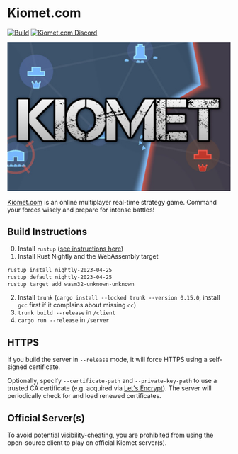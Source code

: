 # Kiomet.com

[![Build](https://github.com/SoftbearStudios/kiomet/actions/workflows/build.yml/badge.svg)](https://github.com/SoftbearStudios/kiomet/actions/workflows/build.yml)
<a href='https://discord.gg/YMheuFQWTX'>
  <img src='https://img.shields.io/badge/Kiomet.com-%23announcements-blue.svg' alt='Kiomet.com Discord' />
</a>

![Logo](/assets/branding/512x340.jpg)

[Kiomet.com](https://kiomet.com) is an online multiplayer real-time strategy game. Command your forces wisely and prepare for intense battles!

## Build Instructions

0. Install `rustup` ([see instructions here](https://rustup.rs/))
1. Install Rust Nightly and the WebAssembly target

```console
rustup install nightly-2023-04-25
rustup default nightly-2023-04-25
rustup target add wasm32-unknown-unknown
```

2. Install `trunk` (`cargo install --locked trunk --version 0.15.0`, install `gcc` first if it complains about missing `cc`)
3. `trunk build --release` in `/client`
4. `cargo run --release` in `/server`

## HTTPS

If you build the server in `--release` mode, it will force HTTPS using a self-signed certificate.

Optionally, specify `--certificate-path` and `--private-key-path` to use a trusted CA certificate (e.g. acquired via [Let's Encrypt](https://letsencrypt.org/)). The server will periodically check for and load renewed certificates.

## Official Server(s)

To avoid potential visibility-cheating, you are prohibited from using the open-source
client to play on official Kiomet server(s).